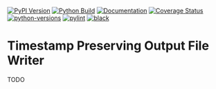 [![PyPI Version](https://badge.fury.io/py/outputfile.svg)](https://badge.fury.io/py/outputfile)
[![Python Build](https://github.com/nbiotcloud/outputfile/actions/workflows/main.yml/badge.svg)](https://github.com/nbiotcloud/outputfile/actions/workflows/main.yml)
[![Documentation](https://readthedocs.org/projects/outputfile/badge/?version=latest)](https://outputfile.readthedocs.io/en/latest/?badge=latest)
[![Coverage Status](https://coveralls.io/repos/github/nbiotcloud/outputfile/badge.svg?branch=main)](https://coveralls.io/github/nbiotcloud/outputfile?branch=main)
[![python-versions](https://img.shields.io/pypi/pyversions/outputfile.svg)](https://pypi.python.org/pypi/outputfile)
[![pylint](https://img.shields.io/badge/linter-pylint-%231674b1?style=flat)](https://www.pylint.org/)
[![black](https://img.shields.io/badge/code%20style-black-000000.svg)](https://github.com/psf/black)

# Timestamp Preserving Output File Writer

TODO